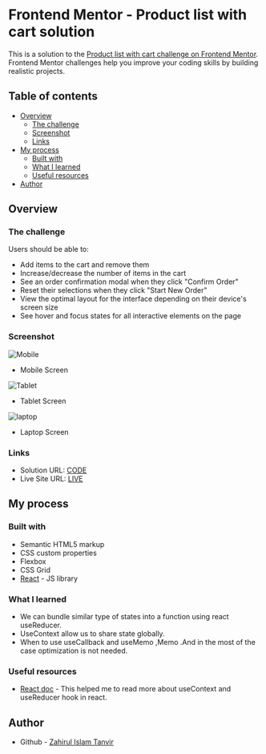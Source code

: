 # Frontend Mentor - Product list with cart solution

This is a solution to the [Product list with cart challenge on Frontend Mentor](https://www.frontendmentor.io/challenges/product-list-with-cart-5MmqLVAp_d). Frontend Mentor challenges help you improve your coding skills by building realistic projects.

## Table of contents

- [Overview](#overview)
  - [The challenge](#the-challenge)
  - [Screenshot](#screenshot)
  - [Links](#links)
- [My process](#my-process)
  - [Built with](#built-with)
  - [What I learned](#what-i-learned)
  - [Useful resources](#useful-resources)
- [Author](#author)

## Overview

### The challenge

Users should be able to:

- Add items to the cart and remove them
- Increase/decrease the number of items in the cart
- See an order confirmation modal when they click "Confirm Order"
- Reset their selections when they click "Start New Order"
- View the optimal layout for the interface depending on their device's screen size
- See hover and focus states for all interactive elements on the page

### Screenshot

![Mobile](screenshot/mobileScreenShoot.png)

- Mobile Screen

![Tablet](screenshot/tablet.png)

- Tablet Screen

![laptop](screenshot/laptop.png)

- Laptop Screen

### Links

- Solution URL: [CODE](https://github.com/ZTanvir/frontend-mentor-product-list-with-cart)
- Live Site URL: [LIVE](https://frontend-mentor-product-list-with-c.vercel.app/)

## My process

### Built with

- Semantic HTML5 markup
- CSS custom properties
- Flexbox
- CSS Grid
- [React](https://reactjs.org/) - JS library

### What I learned

- We can bundle similar type of states into a function
  using react useReducer.
- UseContext allow us to share state globally.
- When to use useCallback and useMemo ,Memo .And in the most of the case optimization is not needed.

### Useful resources

- [React doc](https://react.dev/) - This helped me to read more about useContext and useReducer hook in react.

## Author

- Github - [Zahirul Islam Tanvir](https://github.com/ZTanvir)
